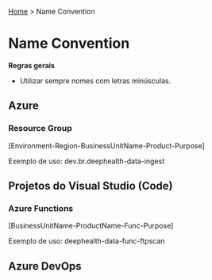 [Home](http://deeployer.com/deeployer-patterns-and-practices/) > Name Convention

# Name Convention

**Regras gerais**

- Utilizar sempre nomes com letras minúsculas.

## Azure

### Resource Group

[Environment-Region-BusinessUnitName-Product-Purpose]

Exemplo de uso: dev.br.deephealth-data-ingest

## Projetos do Visual Studio (Code)

### Azure Functions

[BusinessUnitName-ProductName-Func-Purpose]

Exemplo de uso: deephealth-data-func-ftpscan

## Azure DevOps
